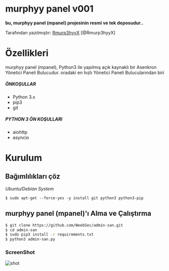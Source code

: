 # murphyy panel v001
**bu, murphyy panel (mpanel) projesinin resmi ve tek deposudur..**

Tarafından yazılmıştır: [Rmurp3hyyX](https://github.com/Rmurp3hyyX) [@Rmurp3hyyX]

# Özellikleri
murphyy panel (mpanel), Python3 ile yapılmış açık kaynaklı bir Asenkron Yönetici Paneli Bulucudur.
oradaki en hızlı Yönetici Paneli Bulucularından biri


##### ÖNKOŞULLAR
* Python 3.x 
* pip3
* git

##### PYTHON 3 ÖN KOŞULLARI
* aiohttp
* asyncio

# Kurulum
## Bağımlılıkları çöz
*Ubuntu/Debian System*
```
$ sudo apt-get --force-yes -y install git python3 python3-pip
```

## murphyy panel (mpanel)'ı Alma ve Çalıştırma
```sh
$ git clone https://github.com/WeebSec/admin-san.git
$ cd admin-san
$ sudo pip3 install -r requirements.txt
$ python3 admin-san.py
```

### ScreenShot
![shot](https://media.giphy.com/media/PlUORM05joQ1LGblRS/giphy.gif)




